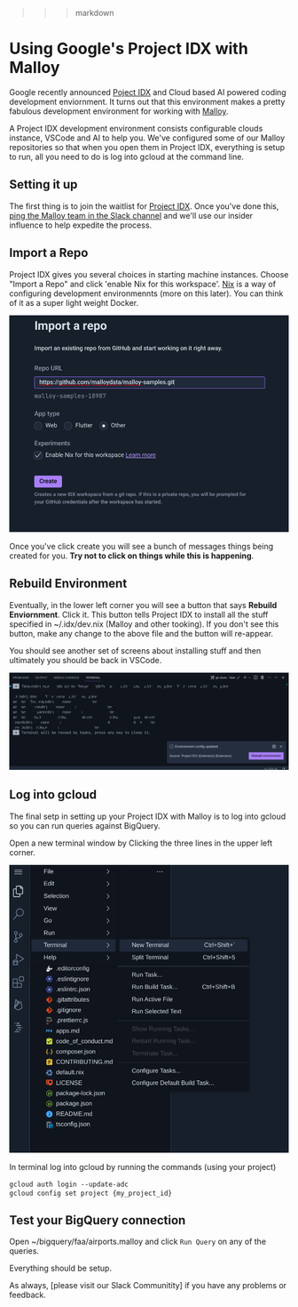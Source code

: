 >>>markdown
# Using Google's Project IDX with Malloy
Google recently announced [Poject IDX](https://developers.googleblog.com/2023/08/introducing-project-idx-experiment-to-improve-full-stack-multiplatform-app-development.html) and Cloud based AI powered coding development enviornment.  It turns out that this environment makes a pretty fabulous development environment for working with [Malloy](https://www.malloydata.dev).  

A Project IDX development environment consists configurable clouds instance, VSCode and AI to help you.  We've configured some of our Malloy repositories so that when you open them in Project IDX, everything is setup to run, all you need to do is log into gcloud at the command line.

## Setting it up
The first thing is to join the waitlist for [Project IDX](https://idx.dev).  Once you've done this, [ping the Malloy team in the Slack channel](carlin-link-here) and we'll use our insider influence to help expedite the process.

## Import a Repo 
Project IDX gives you several choices in starting machine instances.  Choose "Import a Repo" and click 'enable Nix for this workspace'.  [Nix](https://nixos.org) is a way of configuring development environmennts (more on this later).  You can think of it as a super light weight Docker.

<img src="import.png">

Once you've click create you will see a bunch of messages things being created for you.  **Try not to click on things while this is happening**. 

## Rebuild Environment

Eventually, in the lower left corner you will see a button that says **Rebuild Enviornment**.  Click it.  This button tells Project IDX to install all the stuff specified in ~/.idx/dev.nix (Malloy and other tooking).  If you don't see this button, make any change to the above file and the button will re-appear.

You should see another set of screens about installing stuff and then ultimately you should be back in VSCode.

<img src="rebuild.png">

## Log into gcloud

The final setp in setting up your Project IDX with Malloy is to log into gcloud so you can run queries against BigQuery.

Open a new terminal window by Clicking the three lines in the upper left corner.  

<img src="new_terminal.png">


In terminal log into gcloud by running the commands (using your project)

```
gcloud auth login --update-adc
gcloud config set project {my_project_id}
```

## Test your BigQuery connection

Open ~/bigquery/faa/airports.malloy and click `Run Query` on any of the queries.  

Everything should be setup.

As always, [please visit our Slack Communitity] if you have any problems or feedback.
